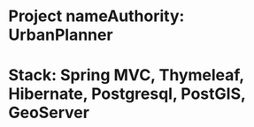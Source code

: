 # Project nameAuthority: UrbanPlanner
# Stack: Spring MVC, Thymeleaf, Hibernate, Postgresql, PostGIS, GeoServer